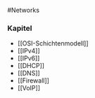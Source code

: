 #Networks

### Kapitel
- [[OSI-Schichtenmodell]]
- [[IPv4]]
- [[IPv6]]
- [[DHCP]]
- [[DNS]]
- [[Firewall]]
- [[VoIP]]













